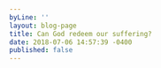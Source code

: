 ```yaml
---
byLine: ''
layout: blog-page
title: Can God redeem our suffering?
date: 2018-07-06 14:57:39 -0400
published: false
---
```

